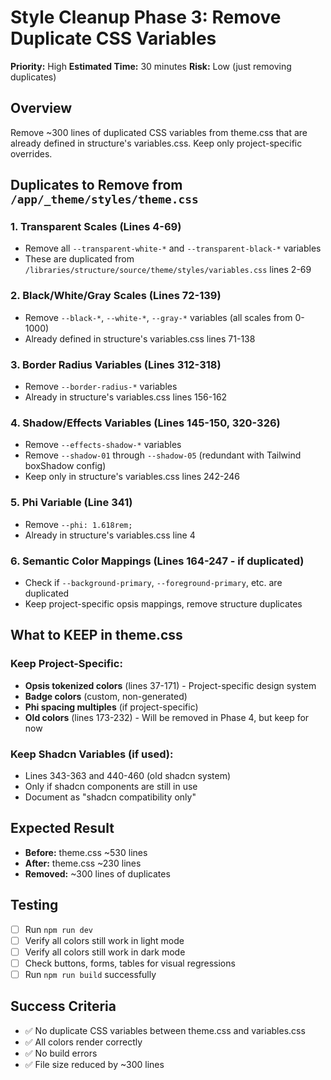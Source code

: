 # Style Cleanup Phase 3: Remove Duplicate CSS Variables

**Priority:** High
**Estimated Time:** 30 minutes
**Risk:** Low (just removing duplicates)

## Overview

Remove ~300 lines of duplicated CSS variables from theme.css that are already defined in structure's variables.css. Keep only project-specific overrides.

## Duplicates to Remove from `/app/_theme/styles/theme.css`

### 1. Transparent Scales (Lines 4-69)

-   Remove all `--transparent-white-*` and `--transparent-black-*` variables
-   These are duplicated from `/libraries/structure/source/theme/styles/variables.css` lines 2-69

### 2. Black/White/Gray Scales (Lines 72-139)

-   Remove `--black-*`, `--white-*`, `--gray-*` variables (all scales from 0-1000)
-   Already defined in structure's variables.css lines 71-138

### 3. Border Radius Variables (Lines 312-318)

-   Remove `--border-radius-*` variables
-   Already in structure's variables.css lines 156-162

### 4. Shadow/Effects Variables (Lines 145-150, 320-326)

-   Remove `--effects-shadow-*` variables
-   Remove `--shadow-01` through `--shadow-05` (redundant with Tailwind boxShadow config)
-   Keep only in structure's variables.css lines 242-246

### 5. Phi Variable (Line 341)

-   Remove `--phi: 1.618rem;`
-   Already in structure's variables.css line 4

### 6. Semantic Color Mappings (Lines 164-247 - if duplicated)

-   Check if `--background-primary`, `--foreground-primary`, etc. are duplicated
-   Keep project-specific opsis mappings, remove structure duplicates

## What to KEEP in theme.css

### Keep Project-Specific:

-   **Opsis tokenized colors** (lines 37-171) - Project-specific design system
-   **Badge colors** (custom, non-generated)
-   **Phi spacing multiples** (if project-specific)
-   **Old colors** (lines 173-232) - Will be removed in Phase 4, but keep for now

### Keep Shadcn Variables (if used):

-   Lines 343-363 and 440-460 (old shadcn system)
-   Only if shadcn components are still in use
-   Document as "shadcn compatibility only"

## Expected Result

-   **Before:** theme.css ~530 lines
-   **After:** theme.css ~230 lines
-   **Removed:** ~300 lines of duplicates

## Testing

-   [ ] Run `npm run dev`
-   [ ] Verify all colors still work in light mode
-   [ ] Verify all colors still work in dark mode
-   [ ] Check buttons, forms, tables for visual regressions
-   [ ] Run `npm run build` successfully

## Success Criteria

-   ✅ No duplicate CSS variables between theme.css and variables.css
-   ✅ All colors render correctly
-   ✅ No build errors
-   ✅ File size reduced by ~300 lines
